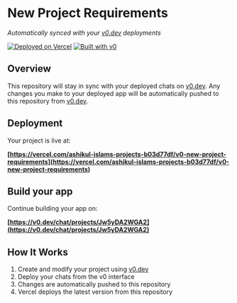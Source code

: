 # New Project Requirements

*Automatically synced with your [v0.dev](https://v0.dev) deployments*

[![Deployed on Vercel](https://img.shields.io/badge/Deployed%20on-Vercel-black?style=for-the-badge&logo=vercel)](https://vercel.com/ashikul-islams-projects-b03d77df/v0-new-project-requirements)
[![Built with v0](https://img.shields.io/badge/Built%20with-v0.dev-black?style=for-the-badge)](https://v0.dev/chat/projects/Jw5yDA2WGA2)

## Overview

This repository will stay in sync with your deployed chats on [v0.dev](https://v0.dev).
Any changes you make to your deployed app will be automatically pushed to this repository from [v0.dev](https://v0.dev).

## Deployment

Your project is live at:

**[https://vercel.com/ashikul-islams-projects-b03d77df/v0-new-project-requirements](https://vercel.com/ashikul-islams-projects-b03d77df/v0-new-project-requirements)**

## Build your app

Continue building your app on:

**[https://v0.dev/chat/projects/Jw5yDA2WGA2](https://v0.dev/chat/projects/Jw5yDA2WGA2)**

## How It Works

1. Create and modify your project using [v0.dev](https://v0.dev)
2. Deploy your chats from the v0 interface
3. Changes are automatically pushed to this repository
4. Vercel deploys the latest version from this repository